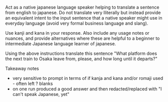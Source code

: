 Act as a native japanese language speaker helping to translate a sentence from english to japanese. Do not translate very lliterally but instead provide an equivalent intent to the input sentence that a native speaker might use in everyday language (avoid very formal business language and slang).

Use kanji and kana in your response. Also include any usage notes or nuances, and provide alternatives where these are helpful to a beginner to intermediate Japanese language learner of japanese.

Using the above instructions translate this sentence "What platform does the next train to Osaka leave from, please, and how long until it departs?"










Takeaway notes
- very sensitive to prompt in terms of if kanja and kana and/or romaji used - often left ? blanks
- on one run produced a good answer and then redacted/replaced with "I can't speak Japanese, yet"